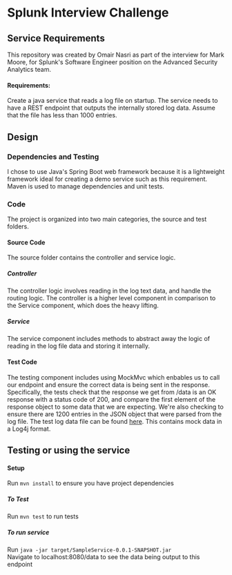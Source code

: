 # Splunk Interview Challenge

## Service Requirements
This repository was created by Omair Nasri as part of the interview for Mark Moore, for Splunk's Software Engineer position on the Advanced Security Analytics team.

#### Requirements:
Create a java service that reads a log file on startup. The service needs to have a REST endpoint that outputs the internally stored log data. Assume that the file has less than 1000 entries.

## Design
### Dependencies and Testing
I chose to use Java's Spring Boot web framework because it is a lightweight framework ideal for creating a demo service such as this requirement. Maven is used to manage dependencies and unit tests.

### Code
The project is organized into two main categories, the source and test folders. 

#### Source Code
The source folder contains the controller and service logic.

##### Controller 
The controller logic involves reading in the log text data, and handle the routing logic. The controller is a higher level component in comparison to the Service component, which does the heavy lifting.

##### Service
The service component includes methods to abstract away the logic of reading in the log file data and storing it internally.


#### Test Code
The testing component includes using MockMvc which enbables us to call our endpoint and ensure the correct data is being sent in the response. Specifically, the tests check that the response we get from /data is an OK response with a status code of 200, and compare the first element of the response object to some data that we are expecting. We're also checking to ensure there are 1200 entries in the JSON object that were parsed from the log file.
The test log data file can be found [here](/src/main/resources/test.log). This contains mock data in a Log4j format.


## Testing or using the service
#### Setup
Run `mvn install` to ensure you have project dependencies

##### To Test
Run `mvn test` to run tests

##### To run service
Run `java -jar target/SampleService-0.0.1-SNAPSHOT.jar`  
Navigate to localhost:8080/data to see the data being output to this endpoint
